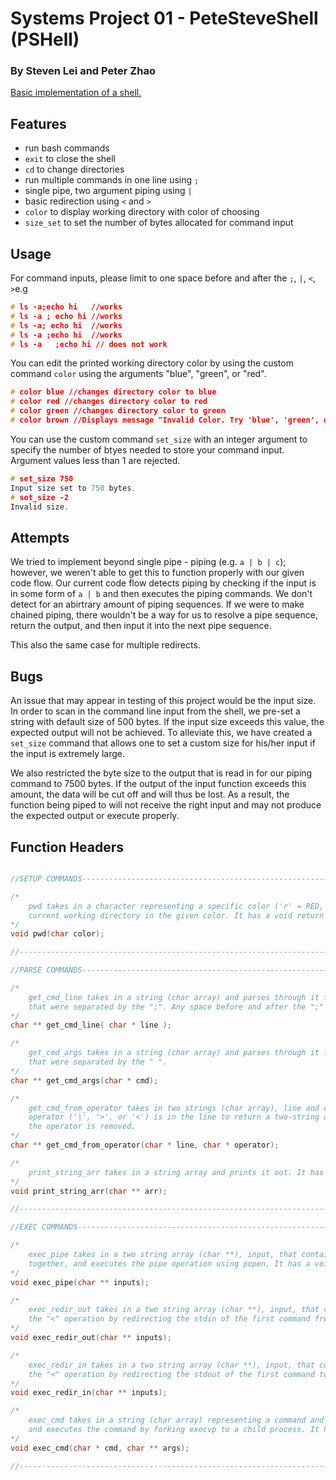 # Systems Project 01 - PeteSteveShell (PSHell)
### By Steven Lei and Peter Zhao
  

[Basic implementation of a shell.](https://www.stuycs.org/systems-dw/2021/11/17/p01.html)

  

## Features

  
* run bash commands
* `exit` to close the shell
* `cd` to change directories
* run multiple commands in one line using `;`
* single pipe, two argument piping using ` | `
* basic redirection using `<` and `>`
* `color` to display working directory with color of choosing 
* `size_set` to set the number of bytes allocated for command input


## Usage

  For command inputs, please limit to one space before and after the `;`, `|`, `<`, `>`e.g
  ```c
  # ls -a;echo hi   //works
  # ls -a ; echo hi //works
  # ls -a; echo hi  //works
  # ls -a ;echo hi  //works
  # ls -a   ;echo hi // does not work
  ```
  
  You can edit the printed working directory color by using the custom command `color` using the arguments "blue", "green", or "red".

  ```c
  # color blue //changes directory color to blue
  # color red //changes directory color to red
  # color green //changes directory color to green
  # color brown //Displays message "Invalid Color. Try 'blue', 'green', or 'red'."
  ```  

  You can use the custom command `set_size` with an integer argument to specify the number of btyes needed to store your command input. Argument values less than 1 are rejected.

  ```c
  # set_size 750
  Input size set to 750 bytes.
  # set_size -2
  Invalid size.
  ```

## Attempts

We tried to implement beyond single pipe - piping (e.g. `a | b | c`); however, we weren't able to get this to function properly with our given code flow. Our current code flow detects piping by checking if the input is in some form of `a | b` and then executes the piping commands. We don't detect for an abirtrary amount of piping sequences. If we were to make chained piping, there wouldn't be a way for us to resolve a pipe sequence, return the output, and then input it into the next pipe sequence. 

This also the same case for multiple redirects.

## Bugs

An issue that may appear in testing of this project would be the input size. In order to scan in the command line input from the shell, we pre-set a string with default size of 500 bytes. If the input size exceeds this value, the expected output will not be achieved. To alleviate this, we have created a `set_size` command that allows one to set a custom size for his/her input if the input is extremely large.

We also restricted the byte size to the output that is read in for our piping command to 7500 bytes. If the output of the input function exceeds this amount, the data will be cut off and will thus be lost. As a result, the function being piped to will not receive the right input and may not produce the expected output or execute properly.

## Function Headers

```c

//SETUP COMMANDS--------------------------------------------------------------------------------------------------

/*
    pwd takes in a character representing a specific color ('r' = RED, 'b' = BLUE, 'g' = GREEN), and prints the 
    current working directory in the given color. It has a void return type.
*/
void pwd(char color);

//----------------------------------------------------------------------------------------------------------------

//PARSE COMMANDS--------------------------------------------------------------------------------------------------

/*
    get_cmd_line takes in a string (char array) and parses through it for ";", returning an array of strings
    that were separated by the ";". Any space before and after the ";" is removed.
*/
char ** get_cmd_line( char * line );

/*
    get_cmd_args takes in a string (char array) and parses through it for " ", returning an array of strings
    that were separated by the " ".
*/
char ** get_cmd_args(char * cmd);

/*
    get_cmd_from_operator takes in two strings (char array), line and operator, and separates line at where the
    operator ('|', '>', or '<') is in the line to return a two-string array (char **). Any space before and after
    the operator is removed.
*/
char ** get_cmd_from_operator(char * line, char * operator);

/*
    print_string_arr takes in a string array and prints it out. It has a void return type. (for testing)
*/
void print_string_arr(char ** arr);

//-----------------------------------------------------------------------------------------------------------------

//EXEC COMMANDS----------------------------------------------------------------------------------------------------

/*
    exec_pipe takes in a two string array (char **), input, that contains the two commands that are to be piped
    together, and executes the pipe operation using popen. It has a void return type.
*/
void exec_pipe(char ** inputs);

/*
    exec_redir_out takes in a two string array (char **), input, that contains two commands, and executes 
    the "<" operation by redirecting the stdin of the first command from the second command. It has a void return type.
*/
void exec_redir_out(char ** inputs);

/*
    exec_redir_in takes in a two string array (char **), input, that contains two commands, and executes 
    the "<" operation by redirecting the stdout of the first command to the second command. It has a void return type.
*/
void exec_redir_in(char ** inputs);

/*
    exec_cmd takes in a string (char array) representing a command and a string array (char **) representing its arguments
    and executes the command by forking execvp to a child process. It has a void return type.
*/
void exec_cmd(char * cmd, char ** args);

//-----------------------------------------------------------------------------------------------------------------
```

